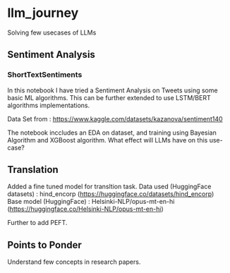 # llm_journey
Solving few usecases of LLMs

## Sentiment Analysis
### ShortTextSentiments
In this notebook I have tried a Sentiment Analysis on Tweets using some basic ML algorithms. This can be further extended to use LSTM/BERT algorithms implementations.

Data Set from : https://www.kaggle.com/datasets/kazanova/sentiment140

The notebook inccludes an EDA on dataset, and training using Bayesian Algorithm and XGBoost algorithm. What effect will LLMs have on this use-case?

## Translation
Added a fine tuned model for transltion task.
Data used (HuggingFace datasets) : hind_encorp (https://huggingface.co/datasets/hind_encorp)
Base model (HuggingFace) : Helsinki-NLP/opus-mt-en-hi (https://huggingface.co/Helsinki-NLP/opus-mt-en-hi)

Further to add PEFT.

## Points to Ponder
Understand few concepts in research papers.
